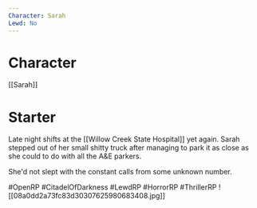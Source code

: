 ```yaml
---
Character: Sarah
Lewd: No
---
```

# Character
[[Sarah]]

# Starter
Late night shifts at the [[Willow Creek State Hospital]] yet again. Sarah stepped out of her small shitty truck after managing to park it as close as she could to do with all the A&E parkers.

She'd not slept with the constant calls from some unknown number.

#OpenRP #CitadelOfDarkness #LewdRP #HorrorRP #ThrillerRP 
![[08a0dd2a73fc83d30307625980683408.jpg]]